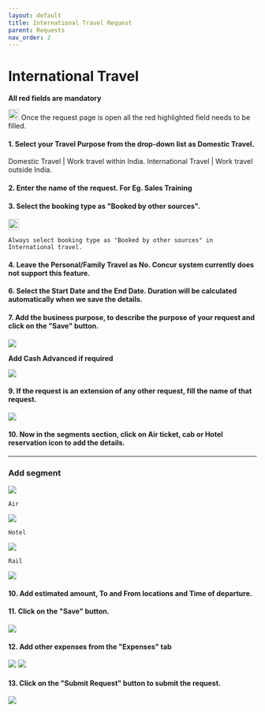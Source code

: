 ```yaml
---
layout: default
title: International Travel Request
parent: Requests 
nav_order: 2
---
```

# International Travel

**All red fields are mandatory**

<img src="{{ site.url }}{{ site.baseurl }}\assets\images\warn.png"  height="22" width="22"> Once the request page is open all the red highlighted field needs to be filled. 

#### 1. Select your Travel Purpose from the drop-down list as Domestic Travel. 

Domestic Travel | Work travel within India.
International Travel | Work travel outside India.

#### 2. Enter the name of the request. For Eg. Sales Training 

#### 3. Select the booking type as "Booked by other sources".

<img src="{{ site.url }}{{ site.baseurl }}\assets\images\warn.png"  height="22" width="22">

```
Always select booking type as "Booked by other sources" in International travel.
```

#### 4. Leave the Personal/Family Travel as No. Concur system currently does not support this feature.

#### 6. Select the Start Date and the End Date. Duration will be calculated automatically when we save the details.

#### 7. Add the business purpose, to describe the purpose of your request and click on the "Save" button.

<img src="{{ site.url }}{{ site.baseurl }}\assets\images\request\req2.png"> 

**Add Cash Advanced if required** 

<img src="{{ site.url }}{{ site.baseurl }}\assets\images\request\req13.png"> 

#### 9. If the request is an extension of any other request, fill the name of that request. 

<img src="{{ site.url }}{{ site.baseurl }}\assets\images\request\ext.png"> 

#### 10. Now in the segments section, click on Air ticket, cab or Hotel reservation icon to add the details.

---

### Add segment

<img src="{{ site.url }}{{ site.baseurl }}\assets\images\request\int.png"> 

```Air```

<img src="{{ site.url }}{{ site.baseurl }}\assets\images\request\air.png"> 

```Hotel```

<img src="{{ site.url }}{{ site.baseurl }}\assets\images\request\hot.png"> 

```Rail```

<img src="{{ site.url }}{{ site.baseurl }}\assets\images\request\rail.png"> 

#### 10. Add estimated amount, To and From locations and Time of departure.

#### 11. Click on the "Save" button.

<img src="{{ site.url }}{{ site.baseurl }}\assets\images\request\req4.png"> 

#### 12. Add other expenses from the "Expenses" tab

<img src="{{ site.url }}{{ site.baseurl }}\assets\images\request\req5.png"> 

<img src="{{ site.url }}{{ site.baseurl }}\assets\images\request\req6.png"> 

#### 13. Click on the "Submit Request" button to submit the request.

<img src="{{ site.url }}{{ site.baseurl }}\assets\images\request\req7.png"> 
